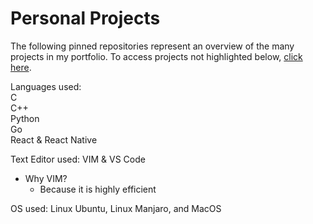 # Personal Projects  

The following pinned repositories represent an overview of the many projects in my portfolio. To access projects not highlighted below, [click here](https://github.com/arcelioeperez?tab=repositories).  

Languages used:  
C  
C++    
Python  
Go  
React & React Native  

Text Editor used: VIM & VS Code
- Why VIM?  
  - Because it is highly efficient  

OS used: Linux Ubuntu, Linux Manjaro, and MacOS
